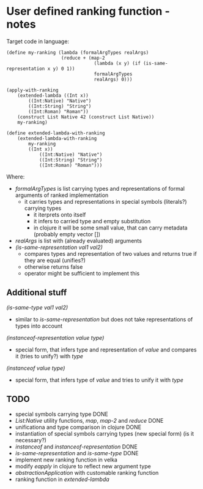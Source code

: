 # User defined ranking function - notes
Target code in language:

~~~
(define my-ranking (lambda (formalArgTypes realArgs)
                    (reduce + (map-2 
                                (lambda (x y) (if (is-same-representation x y) 0 1))
                                formalArgTypes
                                realArgs) 0)))
                                
(apply-with-ranking 
    (extended-lambda ((Int x))
        ((Int:Native) "Native")
        ((Int:String) "String")
        ((Int:Roman) "Roman"))
    (construct List Native 42 (construct List Native))
    my-ranking)
    
(define extended-lambda-with-ranking
    (extended-lambda-with-ranking
        my-ranking
        ((Int x))
            ((Int:Native) "Native")
            ((Int:String) "String")
            ((Int:Roman) "Roman")))
~~~

Where:

* _formalArgTypes_ is list carrying types and representations of formal arguments of ranked implementation
  * it carries types and representations in special symbols (literals?) carrying types
    * it iterprets onto itself
    * it infers to carried type and empty substitution
    * in clojure it will be some small value, that can carry metadata (probably empty vector [])
* _realArgs_ is list with (already evaluated) arguments
* _(is-same-representation val1 val2)_
  * compares types and representation of two values and returns true if they are equal (unifies?)
  * otherwise returns false
  * operator might be sufficient to implement this

## Additional stuff
_(is-same-type val1 val2)_

* similar to _is-same-representation_ but does not take representations of types into account

_(instanceof-representation value type)_

* special form, that infers type and representation of _value_ and compares it (tries to unify?) with _type_

_(instanceof value type)_

* special form, that infers type of _value_ and tries to unify it with _type_

## TODO
* special symbols carrying type DONE
* _List:Native_ utility functions, _map_, _map-2_ and _reduce_ DONE
* unificationa and type comparison in clojure DONE
* instantiation of special symbols carrying types (new special form) (is it necessary?)
* _instanceof_ and _instanceof-representation_ DONE
* _is-same-representation_ and _is-same-type_ DONE
* implement new ranking function in velka
* modify _eapply_ in clojure to reflect new argument type
* _abstractionApplication_ with customable ranking function
* ranking function in _extended-lambda_

